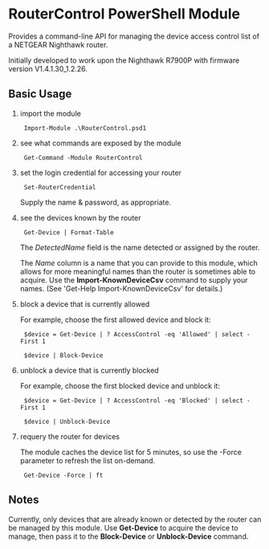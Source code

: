 # RouterControl PowerShell Module

Provides a command-line API for managing the device access control list of a NETGEAR Nighthawk router.

Initially developed to work upon the Nighthawk R7900P with firmware version V1.4.1.30_1.2.26.


## Basic Usage

1. import the module

		Import-Module .\RouterControl.psd1

2. see what commands are exposed by the module

		Get-Command -Module RouterControl

3. set the login credential for accessing your router

		Set-RouterCredential

	Supply the name & password, as appropriate.

4. see the devices known by the router

		Get-Device | Format-Table

	The *DetectedName* field is the name detected or assigned by the router.

	The *Name* column is a name that you can provide to this module, which allows for more meaningful names than the router is sometimes able to acquire. Use the **Import-KnownDeviceCsv** command to supply your names. (See 'Get-Help Import-KnownDeviceCsv' for details.)

5. block a device that is currently allowed

	For example, choose the first allowed device and block it:

		$device = Get-Device | ? AccessControl -eq 'Allowed' | select -First 1

		$device | Block-Device

6. unblock a device that is currently blocked

	For example, choose the first blocked device and unblock it:

		$device = Get-Device | ? AccessControl -eq 'Blocked' | select -First 1

		$device | Unblock-Device

7. requery the router for devices

	The module caches the device list for 5 minutes, so use the -Force parameter to refresh the list on-demand.

		Get-Device -Force | ft


## Notes

Currently, only devices that are already known or detected by the router can be managed by this module. Use **Get-Device** to acquire the device to manage, then pass it to the **Block-Device** or **Unblock-Device** command.